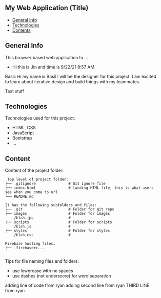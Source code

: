 ## My Web Application (Title)

* [General info](#general-info)
* [Technologies](#technologies)
* [Contents](#content)

## General Info
This browser based web application to ...
* Hi this is Jin and time is 9/22/21 8:57 AM.


Basil: Hi my name is Basil I will be the designer for this project. I am excited to learn about iterative design and build things with my teammates. 

Test stuff
	
## Technologies
Technologies used for this project:
* HTML, CSS
* JavaScript
* Bootstrap 
* ...
	
## Content
Content of the project folder:

```
 Top level of project folder: 
├── .gitignore               # Git ignore file
├── index.html               # landing HTML file, this is what users see when you come to url
└── README.md

It has the following subfolders and files:
├── .git                     # Folder for git repo
├── images                   # Folder for images
    /blah.jpg                # 
├── scripts                  # Folder for scripts
    /blah.js                 # 
├── styles                   # Folder for styles
    /blah.css                # 

Firebase hosting files: 
├── .firebaserc...


```

Tips for file naming files and folders:
* use lowercase with no spaces
* use dashes (not underscore) for word separation

adding line of code from ryan 
adding second line from ryan 
THIRD LINE from ryan 
